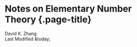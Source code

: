 # Notes on Elementary Number Theory {.page-title}

<div class="text-center">
    David K. Zhang<br>
    Last Modified &today;
</div><br>
